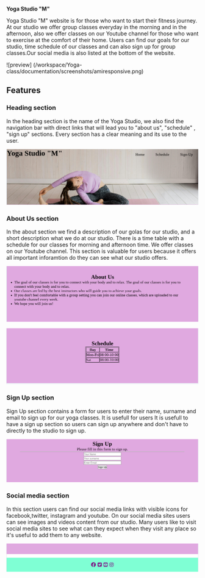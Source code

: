 **Yoga Studio "M"**


Yoga Studio "M" website is for those who want to start their fitness  journey. 
At our studio we offer group classes everyday in the morning and in the afternoon, also we offer classes on our Youtube channel for those who  want to exercise at the comfort of their home. 
Users can find our goals for our studio, time schedule of our classes and can also sign up for group classes.Our social media is also listed at the bottom of the website.

![preview] (/workspace/Yoga-class/documentation/screenshots/amiresponsive.png)

## Features 

### Heading section
In the heading section is the name of the Yoga Studio, we also find the navigation bar with direct links that will lead you to "about us", "schedule" , "sign up" sections.
Every section has a clear meaning and its use to the user.

![Heading](documentation/screenshots/header.png)

### About Us section
In the about section we find a description of our golas for our studio, and a short description what we do at our studio.
There is a time table with a schedule for our classes for morning and afternoon time.
We offer classes on our Youtube channel.
This section is valuable for users because it offers all important inforamtion do they can see what our studio offers.

![about-us](documentation/screenshots/aboutus.png)

![schedule](documentation/screenshots/schedule.png)

### Sign Up section
Sign Up section contains a form for users to enter their name, surname and email to sign up for our yoga classes.
It is usefull for users 
It is usefull to have a sign up section so users can sign up anywhere and don't have to directly to the studio to sign up.

![sign-up](documentation/screenshots/signup.png)

### Social media section
In this section users can find our social media links with visible icons for facebook,twitter, instagram and youtube.
On our social media sites users can see images and videos content from our studio.
Many users like to visit social media sites to see what can they expect when they visit any place so it's useful to add them to any website.

![Social-Media](documentation/screenshots/footer.png)